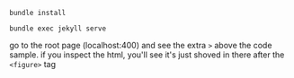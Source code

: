 ```bundle install```

```bundle exec jekyll serve```

go to the root page (localhost:400) and see the extra `>` above the code sample. if you inspect the html, you'll see it's just shoved in there after the `<figure>` tag

